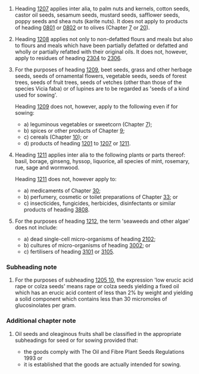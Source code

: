 1. Heading [1207](/headings/1207) applies inter alia, to palm nuts and kernels, cotton seeds, castor oil seeds, sesamum seeds, mustard seeds, safflower seeds, poppy seeds and shea nuts (karite nuts). It does not apply to products of heading [0801](/headings/0801) or [0802](/headings/0802) or to olives (Chapter [7](/chapters/07) or [20](/chapters/20)).

2. Heading [1208](/headings/1208) applies not only to non-defatted flours and meals but also to flours and meals which have been partially defatted or defatted and wholly or partially refatted with their original oils. It does not, however, apply to residues of heading [2304](/headings/2304) to [2306](/headings/2306).

3. For the purposes of heading [1209](/headings/1209), beet seeds, grass and other herbage seeds, seeds of ornamental flowers, vegetable seeds, seeds of forest trees, seeds of fruit trees, seeds of vetches (other than those of the species Vicia faba) or of lupines are to be regarded as 'seeds of a kind used for sowing'.

    Heading [1209](/headings/1209) does not, however, apply to the following even if for sowing:

    - a) leguminous vegetables or sweetcorn (Chapter [7](/chapters/07));
    - b) spices or other products of Chapter [9](/chapters/09);
    - c) cereals (Chapter [10](/chapters/10)); or
    - d) products of heading [1201](/headings/1201) to [1207](/headings/1207) or [1211](/headings/1211).

4. Heading [1211](/headings/1211) applies inter alia to the following plants or parts thereof: basil, borage, ginseng, hyssop, liquorice, all species of mint, rosemary, rue, sage and wormwood.

    Heading [1211](/headings/1211) does not, however apply to:

    - a) medicaments of Chapter [30](/chapters/30);
    - b) perfumery, cosmetic or toilet preparations of Chapter [33](/chapters/33); or
    - c) insecticides, fungicides, herbicides, disinfectants or similar products of heading [3808](/headings/3808).

5. For the purposes of heading [1212](/headings/1212), the term 'seaweeds and other algae' does not include:

   - a) dead single-cell micro-organisms of heading [2102](/headings/2102);
   - b) cultures of micro-organisms of heading [3002](/headings/3002); or
   - c) fertilisers of heading [3101](/headings/3101) or [3105](/headings/3105).

### Subheading note

1. For the purposes of subheading [1205 10](/subheadings/1205100000-80), the expression 'low erucic acid rape or colza seeds' means rape or colza seeds yielding a fixed oil which has an erucic acid content of less than 2% by weight and yielding a solid component which contains less than 30 micromoles of glucosinolates per gram.

### Additional chapter note

1. Oil seeds and oleaginous fruits shall be classified in the appropriate subheadings for seed or for sowing provided that:

   - the goods comply with The Oil and Fibre Plant Seeds Regulations 1993 or
   - it is established that the goods are actually intended for sowing.
